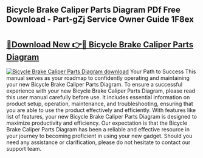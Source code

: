 ## Bicycle Brake Caliper Parts Diagram PDf Free Download - Part-gZj Service Owner Guide 1F8ex

# <h2><a href="http://dfswoa.blite.top/?on=Bicycle+Brake+Caliper+Parts+Diagram">🔗Download New 👉🔴 Bicycle Brake Caliper Parts Diagram</a></h2>

[![Bicycle Brake Caliper Parts Diagram download](https://i.imgur.com/lujVjoI.png)](http://dfswoa.blite.top/?on=Bicycle+Brake+Caliper+Parts+Diagram)
Your Path to Success This manual serves as your roadmap to confidently operating and maintaining your new Bicycle Brake Caliper Parts Diagram. To ensure a successful experience with your new Bicycle Brake Caliper Parts Diagram, please read this user manual carefully before use. It includes essential information on product setup, operation, maintenance, and troubleshooting, ensuring that you are able to use the product effectively and efficiently. With features like list of features, your new Bicycle Brake Caliper Parts Diagram is designed to maximize productivity and efficiency. Our expectation is that the Bicycle Brake Caliper Parts Diagram has been a reliable and effective resource in your journey to becoming proficient in using your new gadget. Should you need any assistance or clarification, please do not hesitate to contact our support team.
